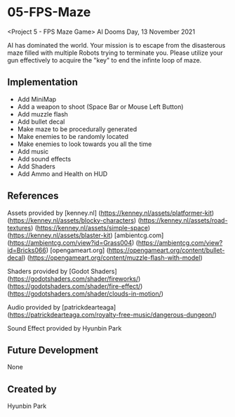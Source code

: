 # 05-FPS-Maze
<Project 5 - FPS Maze Game> AI Dooms Day, 13 November 2021

AI has dominated the world. Your mission is to escape from the disasterous maze filled with multiple Robots trying to terminate you. Please utilize your gun effectively to acquire the "key" to end the infinte loop of maze.

## Implementation
- Add MiniMap
- Add a weapon to shoot (Space Bar or Mouse Left Button)
- Add muzzle flash
- Add bullet decal
- Make maze to be procedurally generated
- Make enemies to be randomly located
- Make enemies to look towards you all the time
- Add music
- Add sound effects
- Add Shaders
- Add Ammo and Health on HUD

## References
Assets provided by 
[kenney.nl] 
(https://kenney.nl/assets/platformer-kit)
(https://kenney.nl/assets/blocky-characters)
(https://kenney.nl/assets/road-textures)
(https://kenney.nl/assets/simple-space)
(https://kenney.nl/assets/blaster-kit)
[ambientcg.com]
(https://ambientcg.com/view?id=Grass004)
(https://ambientcg.com/view?id=Bricks066)
[opengameart.org]
(https://opengameart.org/content/bullet-decal)
(https://opengameart.org/content/muzzle-flash-with-model)

Shaders provided by [Godot Shaders]
(https://godotshaders.com/shader/fireworks/)
(https://godotshaders.com/shader/fire-effect/)
(https://godotshaders.com/shader/clouds-in-motion/)

Audio provided by [patrickdearteaga] 
(https://patrickdearteaga.com/royalty-free-music/dangerous-dungeon/)

Sound Effect provided by Hyunbin Park

## Future Development
None

## Created by
Hyunbin Park
